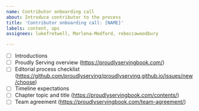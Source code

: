 ```yaml
---
name: Contributor onboarding call
about: Introduce contributor to the process
title: 'Contributor onboarding call: [NAME]'
labels: content, ops
assignees: lukefretwell, Marlena-Medford, rebeccawoodbury

---
```


- [ ] Introductions
- [ ] Proudly Serving overview (https://proudlyservingbook.com/)
- [ ] Editorial process checklist (https://github.com/proudlyserving/proudlyserving.github.io/issues/new/choose)
- [ ] Timeline expectations
- [ ] Chapter topic and title (https://proudlyservingbook.com/contents/)
- [ ] Team agreement (https://proudlyservingbook.com/team-agreement/)
